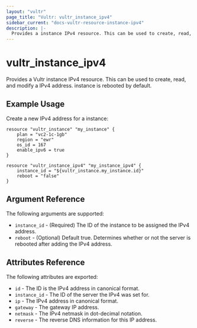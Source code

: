 ```yaml
---
layout: "vultr"
page_title: "Vultr: vultr_instance_ipv4"
sidebar_current: "docs-vultr-resource-instance-ipv4"
description: |-
  Provides a instance IPv4 resource. This can be used to create, read, and modify a IPv4 address.
---
```


# vultr_instance_ipv4

Provides a Vultr instance IPv4 resource. This can be used to create, read, and
modify a IPv4 address. instance is rebooted by default.

## Example Usage

Create a new IPv4 address for a instance:

```hcl
resource "vultr_instance" "my_instance" {
	plan = "vc2-1c-1gb"
	region = "ewr"
	os_id = 167
	enable_ipv6 = true
}

resource "vultr_instance_ipv4" "my_instance_ipv4" {
	instance_id = "${vultr_instance.my_instance.id}"
	reboot = "false"
}
```

## Argument Reference

The following arguments are supported:

* `instance_id` - (Required) The ID of the instance to be assigned the IPv4 address.
* `reboot` - (Optional) Default true. Determines whether or not the server is rebooted after adding the IPv4 address.

## Attributes Reference

The following attributes are exported:

* `id` - The ID is the IPv4 address in canonical format.
* `instance_id` - The ID of the server the IPv4 was set for.
* `ip` - The IPv4 address in canonical format.
* `gateway` - The gateway IP address.
* `netmask` - The IPv4 netmask in dot-decimal notation.
* `reverse` - The reverse DNS information for this IP address.
